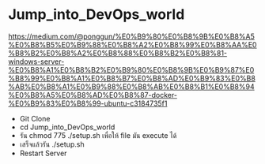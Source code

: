 # Jump_into_DevOps_world
https://medium.com/@ponggun/%E0%B9%80%E0%B8%9B%E0%B8%A5%E0%B8%B5%E0%B9%88%E0%B8%A2%E0%B8%99%E0%B8%AA%E0%B8%B2%E0%B8%A2%E0%B8%88%E0%B8%B2%E0%B8%81-windows-server-%E0%B8%A1%E0%B8%B2%E0%B9%80%E0%B8%9B%E0%B9%87%E0%B8%99%E0%B8%A1%E0%B8%B7%E0%B8%AD%E0%B9%83%E0%B8%AB%E0%B8%A1%E0%B9%88%E0%B8%AB%E0%B8%B1%E0%B8%94%E0%B8%A5%E0%B8%AD%E0%B8%87-docker-%E0%B9%83%E0%B8%99-ubuntu-c3184735f1

- Git Clone
- cd Jump_into_DevOps_world
- รัน chmod 775 ./setup.sh เพื่อให้ file มัน execute ได้
- เสร็จแล้วรัน ./setup.sh
- Restart Server
